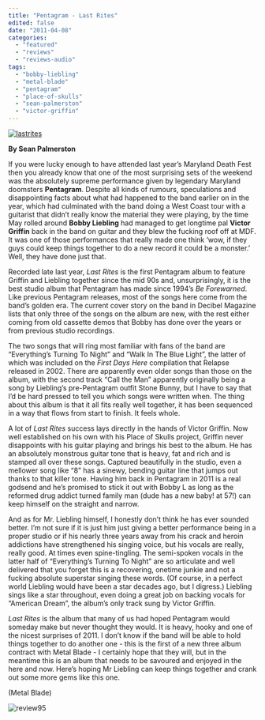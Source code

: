 ```yaml
---
title: "Pentagram - Last Rites"
edited: false
date: "2011-04-08"
categories:
  - "featured"
  - "reviews"
  - "reviews-audio"
tags:
  - "bobby-liebling"
  - "metal-blade"
  - "pentagram"
  - "place-of-skulls"
  - "sean-palmerston"
  - "victor-griffin"
---
```


[![](http://www.hellbound.ca/wp-content/uploads/2011/04/lastrites.jpg "lastrites")](http://www.hellbound.ca/wp-content/uploads/2011/04/lastrites.jpg)

**By Sean Palmerston**

If you were lucky enough to have attended last year’s Maryland Death Fest then you already know that one of the most surprising sets of the weekend was the absolutely supreme performance given by legendary Maryland doomsters **Pentagram**. Despite all kinds of rumours, speculations and disappointing facts about what had happened to the band earlier on in the year, which had culminated with the band doing a West Coast tour with a guitarist that didn’t really know the material they were playing, by the time May rolled around **Bobby Liebling** had managed to get longtime pal **Victor Griffin** back in the band on guitar and they blew the fucking roof off at MDF. It was one of those performances that really made one think ‘wow, if they guys could keep things together to do a new record it could be a monster.’ Well, they have done just that.

Recorded late last year, _Last Rites_ is the first Pentagram album to feature Griffin and Liebling together since the mid 90s and, unsurprisingly, it is the best studio album that Pentagram has made since 1994’s _Be Forewarned_. Like previous Pentagram releases, most of the songs here come from the band’s golden era. The current cover story on the band in Decibel Magazine lists that only three of the songs on the album are new, with the rest either coming from old cassette demos that Bobby has done over the years or from previous studio recordings.

The two songs that will ring most familiar with fans of the band are “Everything’s Turning To Night” and “Walk In The Blue Light”, the latter of which was included on the _First Days Here_ compilation that Relapse released in 2002. There are apparently even older songs than those on the album, with the second track “Call the Man” apparently originally being a song by Liebling’s pre-Pentagram outfit Stone Bunny, but I have to say that I’d be hard pressed to tell you which songs were written when. The thing about this album is that it all fits really well together, it has been sequenced in a way that flows from start to finish. It feels whole.

A lot of _Last Rites_ success lays directly in the hands of Victor Griffin. Now well established on his own with his Place of Skulls project, Griffin never disappoints with his guitar playing and brings his best to the album. He has an absolutely monstrous guitar tone that is heavy, fat and rich and is stamped all over these songs. Captured beautifully in the studio, even a mellower song like “8” has a sinewy, bending guitar line that jumps out thanks to that killer tone. Having him back in Pentagram in 2011 is a real godsend and he’s promised to stick it out with Bobby L as long as the reformed drug addict turned family man (dude has a new baby! at 57!) can keep himself on the straight and narrow.

And as for Mr. Liebling himself, I honestly don’t think he has ever sounded better. I’m not sure if it is just him just giving a better performance being in a proper studio or if his nearly three years away from his crack and heroin addictions have strengthened his singing voice, but his vocals are really, really good. At times even spine-tingling. The semi-spoken vocals in the latter half of “Everything’s Turning To Night” are so articulate and well delivered that you forget this is a recovering, onetime junkie and not a fucking absolute superstar singing these words. (Of course, in a perfect world Liebling would have been a star decades ago, but I digress.) Liebling sings like a star throughout, even doing a great job on backing vocals for “American Dream”, the album’s only track sung by Victor Griffin.

_Last Rites_ is the album that many of us had hoped Pentagram would someday make but never thought they would. It is heavy, hooky and one of the nicest surprises of 2011. I don’t know if the band will be able to hold things together to do another one - this is the first of a new three album contract with Metal Blade - I certainly hope that they will, but in the meantime this is an album that needs to be savoured and enjoyed in the here and now. Here’s hoping Mr Liebling can keep things together and crank out some more gems like this one.

(Metal Blade)

![](http://www.hellbound.ca/wp-content/uploads/2009/07/review951.png "review95")
